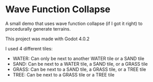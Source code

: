 # Wave Function Collapse
A small demo that uses wave function collapse (if I got it right) to procedurally generate terrains. 

This project was made with Godot 4.0.2

I used 4 different tiles: 
- WATER: Can only be next to another WATER tile or a SAND tile
- SAND: Can be next to a WATER tile, a SAND tile, or a GRASS tile
- GRASS: Can be next to a SAND tile, a GRASS tile, or a TREE tile
- TREE: Can be next to a GRASS tile or a TREE tile
